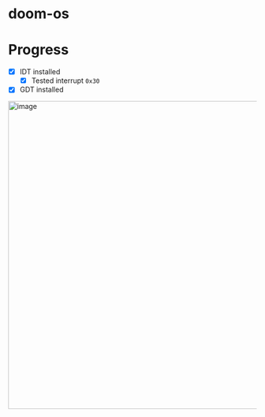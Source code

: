 # doom-os

# Progress

- [X] IDT installed
  - [X] Tested interrupt `0x30`
- [X] GDT installed

<img width="1275" height="624" alt="image" src="https://github.com/user-attachments/assets/8641485b-d85d-4071-8477-0becf4fe1120" />

